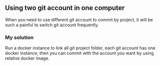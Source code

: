 ## Using two git account in one computer

When you need to use different git account to commit by project, it will be such a painful to switch git account frequently.

### My solution


Run a docker instance to link all git project folder, each git account has one docker instance, then you can commit with the account you want by using relative docker image.